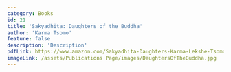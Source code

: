 ```yaml
---
category: Books
id: 21
title: 'Sakyadhita: Daughters of the Buddha'
author: 'Karma Tsomo'
feature: false
description: 'Description'
pdfLink: https://www.amazon.com/Sakyadhita-Daughters-Karma-Lekshe-Tsomo/dp/0937938726/ref=sr_1_1?s=books&ie=UTF8&qid=1381810826&sr=1-1&keywords=sakyadhita
imageLink: /assets/Publications Page/images/DaughtersOfTheBuddha.jpg
---
```

